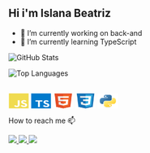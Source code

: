 ## Hi i'm Islana Beatriz

- 🔭 I’m currently working on back-and
- 🌱 I’m currently learning TypeScript 

<p align="left">
  <img src="https://github-readme-stats.vercel.app/api?username=islanabeatriz&show_icons=true&theme=midnight-purple" alt="GitHub Stats"/>
</p>
<p align="left">
  <img src="https://github-readme-stats.vercel.app/api/top-langs/?username=islanabeatriz&layout=compact&theme=dracula" alt="Top Languages"/>
</p>
  <div style="display: inline_block"><br>
    <img align="center" alt="Rafa-Js" height="30" width="40" src="https://raw.githubusercontent.com/devicons/devicon/master/icons/javascript/javascript-plain.svg">
    <img align="center" alt="Rafa-Ts" height="30" width="40" src="https://raw.githubusercontent.com/devicons/devicon/master/icons/typescript/typescript-plain.svg">
    <img align="center" alt="Rafa-HTML" height="30" width="40" src="https://raw.githubusercontent.com/devicons/devicon/master/icons/html5/html5-original.svg">
    <img align="center" alt="Rafa-CSS" height="30" width="40" src="https://raw.githubusercontent.com/devicons/devicon/master/icons/css3/css3-original.svg">
    <img align="center" alt="Rafa-Python" height="30" width="40" src="https://raw.githubusercontent.com/devicons/devicon/master/icons/python/python-original.svg">
  </div>
<p align="left"> How to reach me 📫 </p>

<p align="left">
  <a href="https://www.linkedin.com/in/islana-beatriz-039582327/" target="_blank">
    <img src="https://img.shields.io/badge/-LinkedIn-blue?style=for-the-badge&logo=linkedin"/>
  </a>
  <a href="mailto: islanacarvalho07@gmail.com">
    <img src="https://img.shields.io/badge/-Email-red?style=for-the-badge&logo=gmail&logoColor=white"/>
  </a>
  <a href="https://github.com/islanabeatriz">
    <img src="https://img.shields.io/badge/-GitHub-333?style=for-the-badge&logo=github"/>
  </a>
</p>
<!DOCTYPE html>
<html lang="en">
<head>
  <meta charset="UTF-8" />
  <meta name="viewport" content="width=device-width, initial-scale=1.0"/>
  <link rel="stylesheet" href="style.css"/>
</head>
<body>
  
